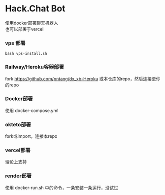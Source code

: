 # Hack.Chat Bot
使用docker部署聊天机器人<br>
也可以部署于vercel
### vps 部署
```
bash vps-install.sh
```
### Railway/Heroku容器部署
fork https://github.com/pntang/dx_xb-Heroku 或本仓库的repo，然后连接至你的repo
### Docker部署
使用 docker-compose.yml
### okteto部署
fork或import，连接本repo
### vercel部署
理论上支持
### render部署
使用 docker-run.sh 中的命令，一条安装一条运行，没试过
